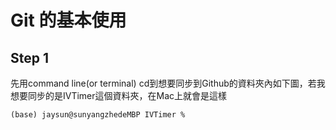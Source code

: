 # Git 的基本使用


## Step 1

先用command line(or terminal) cd到想要同步到Github的資料夾內如下圖，若我想要同步的是IVTimer這個資料夾，在Mac上就會是這樣

    (base) jaysun@sunyangzhedeMBP IVTimer % 
